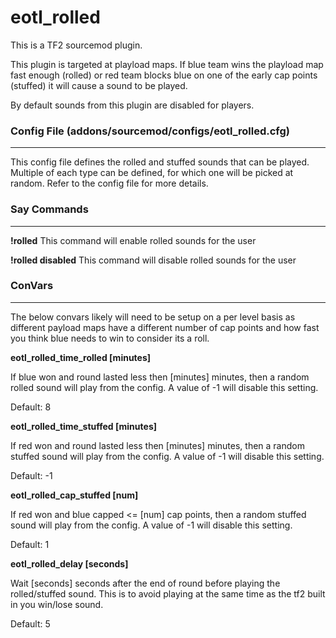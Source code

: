# eotl_rolled

This is a TF2 sourcemod plugin.

This plugin is targeted at playload maps.  If blue team wins the playload map fast enough (rolled) or red team blocks blue on one of the early cap points (stuffed) it will cause a sound to be played.

By default sounds from this plugin are disabled for players.


### Config File (addons/sourcemod/configs/eotl_rolled.cfg)
<hr>

This config file defines the rolled and stuffed sounds that can be played.  Multiple of each type can be defined, for which one will be picked at random.  Refer to the config file for more details.

### Say Commands
<hr>

**!rolled**
This command will enable rolled sounds for the user

**!rolled disabled**
This command will disable rolled sounds for the user


### ConVars
<hr>

The below convars likely will need to be setup on a per level basis as different payload maps have a different number of cap points and how fast you think blue needs to win to consider its a roll.

**eotl_rolled_time_rolled [minutes]**

If blue won and round lasted less then [minutes] minutes, then a random rolled sound will play from the config.  A value of -1 will disable this setting.

Default: 8

**eotl_rolled_time_stuffed [minutes]**

If red won and round lasted less then [minutes] minutes, then a random stuffed sound will play from the config.  A value of -1 will disable this setting.

Default: -1

**eotl_rolled_cap_stuffed [num]**

If red won and blue capped <= [num] cap points, then a random stuffed sound will play from the config.  A value of -1 will disable this setting.

Default: 1

**eotl_rolled_delay [seconds]**

Wait [seconds] seconds after the end of round before playing the rolled/stuffed sound.  This is to avoid playing at the same time as the tf2 built in you win/lose sound.

Default: 5